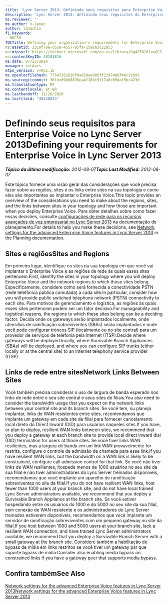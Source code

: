 ```yaml
---
title: 'Lync Server 2013: Definindo seus requisitos para Enterprise Voice'
description: 'Lync Server 2013: definindo seus requisitos do Enterprise Voice.'
ms.reviewer: ''
ms.author: v-lanac
author: lanachin
f1.keywords:
- NOCSH
TOCTitle: Defining your organization's requirements for Enterprise Voice
ms:assetid: 3310f78e-c658-4557-95fa-159ce3c22953
ms:mtpsurl: https://technet.microsoft.com/en-us/library/Gg425826(v=OCS.15)
ms:contentKeyID: 48183816
ms.date: 07/23/2014
manager: serdars
mtps_version: v=OCS.15
ms.openlocfilehash: 77547262816f0ad29ae905ff22974d8f48c21b95
ms.sourcegitcommit: 36fee89bb887bea4f18b19f17a8c69daf5bc423d
ms.translationtype: MT
ms.contentlocale: pt-BR
ms.lasthandoff: 11/26/2020
ms.locfileid: "49430823"
---
```

# <a name="defining-your-requirements-for-enterprise-voice-in-lync-server-2013"></a><span data-ttu-id="2b3d2-103">Definindo seus requisitos para Enterprise Voice no Lync Server 2013</span><span class="sxs-lookup"><span data-stu-id="2b3d2-103">Defining your requirements for Enterprise Voice in Lync Server 2013</span></span>

<div data-xmlns="http://www.w3.org/1999/xhtml">

<div class="topic" data-xmlns="http://www.w3.org/1999/xhtml" data-msxsl="urn:schemas-microsoft-com:xslt" data-cs="https://msdn.microsoft.com/">

<div data-asp="https://msdn2.microsoft.com/asp">



</div>

<div id="mainSection">

<div id="mainBody"><span data-ttu-id="2b3d2-104">

<span> </span></span><span class="sxs-lookup"><span data-stu-id="2b3d2-104">

<span> </span></span></span>

<span data-ttu-id="2b3d2-105">_**Tópico da última modificação:** 2012-08-07_</span><span class="sxs-lookup"><span data-stu-id="2b3d2-105">_**Topic Last Modified:** 2012-08-07_</span></span>

<span data-ttu-id="2b3d2-106">Este tópico fornece uma visão geral das considerações que você precisa fazer sobre as regiões, sites e os links entre sites na sua topologia e como eles são importantes ao implantar o Enterprise Voice.</span><span class="sxs-lookup"><span data-stu-id="2b3d2-106">This topic provides an overview of the considerations you need to make about the regions, sites, and the links between sites in your topology and how those are important when you deploy Enterprise Voice.</span></span> <span data-ttu-id="2b3d2-107">Para obter detalhes sobre como fazer essas decisões, consulte [configurações de rede para os recursos avançados de voz empresarial no Lync Server 2013](lync-server-2013-network-settings-for-the-advanced-enterprise-voice-features.md) na documentação de planejamento.</span><span class="sxs-lookup"><span data-stu-id="2b3d2-107">For details to help you make these decisions, see [Network settings for the advanced Enterprise Voice features in Lync Server 2013](lync-server-2013-network-settings-for-the-advanced-enterprise-voice-features.md) in the Planning documentation.</span></span>

<div>

## <a name="sites-and-regions"></a><span data-ttu-id="2b3d2-108">Sites e regiões</span><span class="sxs-lookup"><span data-stu-id="2b3d2-108">Sites and Regions</span></span>

<span data-ttu-id="2b3d2-109">Em primeiro lugar, identifique os sites na sua topologia em que você vai implantar o Enterprise Voice e as regiões de rede às quais esses sites pertencem.</span><span class="sxs-lookup"><span data-stu-id="2b3d2-109">First, identify the sites in your topology where you will deploy Enterprise Voice and the network regions to which those sites belong.</span></span> <span data-ttu-id="2b3d2-110">Especificamente, considere como será fornecida a conectividade PSTN (rede telefônica pública comutada) a cada site.</span><span class="sxs-lookup"><span data-stu-id="2b3d2-110">In particular, consider how you will provide public switched telephone network (PSTN) connectivity to each site.</span></span> <span data-ttu-id="2b3d2-111">Para motivos de gerenciamento e logística, as regiões às quais esses sites pertencem podem ser um fator decisivo.</span><span class="sxs-lookup"><span data-stu-id="2b3d2-111">For manageability and logistical reasons, the regions to which these sites belong can be a deciding factor.</span></span> <span data-ttu-id="2b3d2-112">Decida onde os gateways serão implantados localmente, onde utensílios de ramificação sobreviventes (SBAs) serão implantados e onde você pode configurar troncos SIP (localmente ou no site central) para um provedor de serviços de telefonia pela Internet (ITSP).</span><span class="sxs-lookup"><span data-stu-id="2b3d2-112">Decide where gateways will be deployed locally, where Survivable Branch Appliances (SBAs) will be deployed, and where you can configure SIP trunks (either locally or at the central site) to an Internet telephony service provider (ITSP).</span></span>

</div>

<div>

## <a name="network-links-between-sites"></a><span data-ttu-id="2b3d2-113">Links de rede entre sites</span><span class="sxs-lookup"><span data-stu-id="2b3d2-113">Network Links Between Sites</span></span>

<span data-ttu-id="2b3d2-114">Você também precisa considerar o uso de largura de banda esperado nos links de rede entre o seu site central e seus sites de filiais.</span><span class="sxs-lookup"><span data-stu-id="2b3d2-114">You also need to consider the bandwidth usage that you expect on the network links between your central site and its branch sites.</span></span> <span data-ttu-id="2b3d2-115">Se você tem, ou planeja implantar, links de WAN resistentes entre sites, recomendamos que implante um gateway em cada site de filial para fornecer cancelamento local direto do Direct Inward (DID) para usuários naqueles sites.</span><span class="sxs-lookup"><span data-stu-id="2b3d2-115">If you have, or plan to deploy, resilient WAN links between sites, we recommend that you deploy a gateway at each branch site to provide local direct inward dial (DID) termination for users at those sites.</span></span> <span data-ttu-id="2b3d2-116">Se você tiver links WAN resilientes, mas a largura de banda em um link WAN provavelmente for restrita, configure o controle de admissão de chamada para esse link.</span><span class="sxs-lookup"><span data-stu-id="2b3d2-116">If you have resilient WAN links, but the bandwidth on a WAN link is likely to be constrained, configure call admission control for that link.</span></span> <span data-ttu-id="2b3d2-117">Se você não tiver links de WAN resilientes, hospede menos de 1000 usuários no seu site da sua filial e não tiver administradores do Lync Server treinados disponíveis, recomendamos que você implante um aparelho de ramificação sobreviventes no site da filial.</span><span class="sxs-lookup"><span data-stu-id="2b3d2-117">If you do not have resilient WAN links, host fewer than 1000 users at your branch site, and do not have local trained Lync Server administrators available, we recommend that you deploy a Survivable Branch Appliance at the branch site.</span></span> <span data-ttu-id="2b3d2-118">Se você estiver hospedando entre os usuários do 1000 e do 5000 no seu site da sua filial, sem conexão de WAN resistente e os administradores do Lync Server treinados estiverem disponíveis, recomendamos que você implante um servidor de ramificação sobreviventes com um pequeno gateway no site da filial.</span><span class="sxs-lookup"><span data-stu-id="2b3d2-118">If you host between 1000 and 5000 users at your branch site, lack a resilient WAN connection, and have trained Lync Server administrators available, we recommend that you deploy a Survivable Branch Server with a small gateway at the branch site.</span></span> <span data-ttu-id="2b3d2-119">Considere também a habilitação de bypass de mídia em links restritos se você tiver um gateway par que suporte bypass de mídia.</span><span class="sxs-lookup"><span data-stu-id="2b3d2-119">Consider also enabling media bypass on constrained links if you have a gateway peer that supports media bypass.</span></span>

</div>

<div>

## <a name="see-also"></a><span data-ttu-id="2b3d2-120">Confira também</span><span class="sxs-lookup"><span data-stu-id="2b3d2-120">See Also</span></span>


[<span data-ttu-id="2b3d2-121">Network settings for the advanced Enterprise Voice features in Lync Server 2013</span><span class="sxs-lookup"><span data-stu-id="2b3d2-121">Network settings for the advanced Enterprise Voice features in Lync Server 2013</span></span>](lync-server-2013-network-settings-for-the-advanced-enterprise-voice-features.md)  
  

<span data-ttu-id="2b3d2-122"></div>

</div>

<span> </span>

</div>

</div>

</span><span class="sxs-lookup"><span data-stu-id="2b3d2-122"></div>

</div>

<span> </span>

</div>

</div>

</span></span></div>

